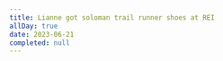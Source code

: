 ```yaml
---
title: Lianne got soloman trail runner shoes at REI
allDay: true
date: 2023-06-21
completed: null
---
```

